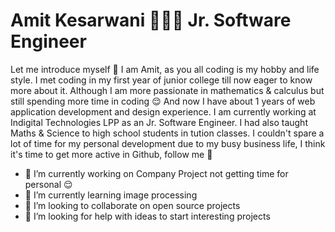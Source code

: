 # Amit Kesarwani 👨🏻‍💻 Jr. Software Engineer

Let me introduce myself :slightly_smiling_face: I am Amit, as you all coding is my hobby and life style. I met coding in my first year of junior college till now eager to know more about it. Although I am more passionate in mathematics & calculus but still spending more time in coding :relieved: And now I have about 1 years of web application development and design experience. I am currently working at Indigital Technologies LPP as an Jr. Software Engineer. I had also taught Maths & Science to high school students in tution classes. I couldn't spare a lot of time for my personal development due to my busy business life, I think it's time to get more active in Github, follow me :metal:

- 🔭 I’m currently working on Company Project not getting time for personal :relieved:
- 🌱 I’m currently learning image processing
- 👯 I’m looking to collaborate on open source projects 
- 🤔 I’m looking for help with ideas to start interesting projects 

<!---
- 💬 Ask me about ...
- 📫 How to reach me: [![Linkedin Badge](https://www.linkedin.com/in/amit-kesarwani-426704154/)]
- 😄 Pronouns: ...
- ⚡ Fun fact: ...

-->

